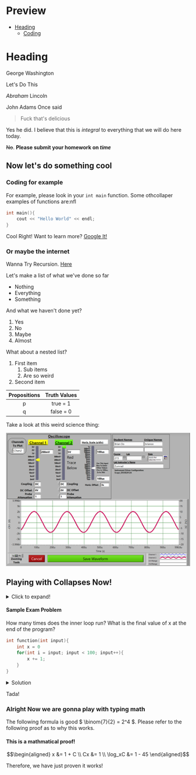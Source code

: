 # Preview
- [Heading](#or-maybe-the-internet)
  - [Coding](#preview)


# Heading
George Washington

Let's Do This

*Abraham* Lincoln

John Adams Once said
> Fuck that's delicious

Yes he did. I believe that this is *integral* to everything that we will do here today.

~~No~~. **Please submit your homework on _time_** 

## Now let's do something cool

### Coding for example

For example, please look in your `int main` function. Some othcollaper examples of functions are:nfl
```C++
int main(){
    cout << "Hello World" << endl;
}
```
Cool Right! Want to learn more? [Google It!](https://google.com)

### Or maybe the internet

Wanna Try Recursion. [Here](test.md)

Let's make a list of what we've done so far
* Nothing
* Everything
* Something



And what we haven't done yet?
1. Yes
2. No
3. Maybe
4. Almost

What about a nested list?
1. First item
   1. Sub items
   2. Are so weird
2. Second item

 Propositions | Truth Values
 :---: | :---:
 p | true = 1
 q | false = 0

Take a look at this weird science thing:

 ![Weird Science Thingy](collpitts.png)


 ## Playing with Collapses Now!

<details>
    <summary>Click to expand!</summary>

woah this stuff is hidden how is this possible woaH
</details>

#### Sample Exam Problem
How many times does the inner loop run? What is the final value of x at the end of the program?
```C++
int function(int input){
    int x = 0
    for(int i = input; input < 100; input++){
        x += 1;
    }
}
```
<details>
    <summary>Solution</summary>

The loop runs 100 - `input` times and the `x` has the same value as input.
</details>

Tada!

### Alright Now we are gonna play with typing math
The following formula is good $ \binom{7}{2} = 2^4 $. Please refer to the following proof as to why this works. 

#### This is a mathmatical proof!
$$\begin{aligned}
    x &= 1 + C \\
    Cx &= 1 \\
    \log_xC &= 1 - 45
\end{aligned}$$

Therefore, we have just proven it works!
